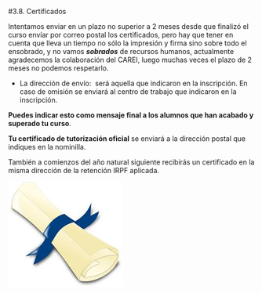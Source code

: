 
#3.8. Certificados

Intentamos enviar en un plazo no superior a 2 meses desde que finalizó el curso envíar por correo postal los certificados, pero hay que tener en cuenta que lleva un tiempo no sólo la impresión y firma sino sobre todo el ensobrado, y no vamos ***sobrados*** de recursos humanos, actualmente agradecemos la colaboración del CAREI, luego muchas veces el plazo de 2 meses no podemos respetarlo.

* La dirección de envío:  será aquella que indicaron en la inscripción. En caso de omisión se enviará al centro de trabajo que indicaron en la inscripción.

**Puedes indicar esto como mensaje final a los alumnos que han acabado y superado tu curso**.

**Tu certificado de tutorización oficial** se enviará a la dirección postal que indiques en la nominilla.

También a comienzos del año natural siguiente recibirás un certificado en la misma dirección de la retención IRPF aplicada.

![](img/descarga.jpg)
